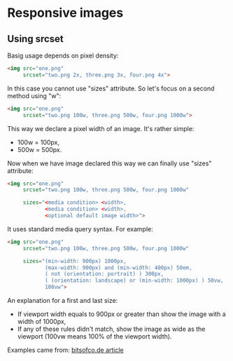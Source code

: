 # Responsive images

## Using srcset

Basig usage depends on pixel density:

```html
<img src="one.png"
     srcset="two.png 2x, three.png 3x, four.png 4x">
```

In this case you cannot use "sizes" attribute. So let's focus on a second method using "w":

```html
<img src="one.png"
     srcset="two.png 100w, three.png 500w, four.png 1000w">
```

This way we declare a pixel width of an image. It's rather simple:

* 100w = 100px, 
* 500w = 500px.

Now when we have image declared this way we can finally use "sizes" attribute:

```html
<img src="one.png"
     srcset="two.png 100w, three.png 500w, four.png 1000w"

     sizes="<media condition> <width>,
            <media condition> <width>,
            <optional default image width>">
```

It uses standard media query syntax. For example:

```html
<img src="one.png"
     srcset="two.png 100w, three.png 500w, four.png 1000w"

     sizes="(min-width: 900px) 1000px,
            (max-width: 900px) and (min-width: 400px) 50em,
            ( not (orientation: portrait) ) 300px,
            ( (orientation: landscape) or (min-width: 1000px) ) 50vw, 
            100vw">
```

An explanation for a first and last size:

* If viewport width equals to 900px or greater than show the image with a width of 1000px,
* If any of these rules didn't match, show the image as wide as the viewport (100vw means 100% of the viewport width).


Examples came from: [bitsofco.de article](https://bitsofco.de/the-srcset-and-sizes-attributes/)